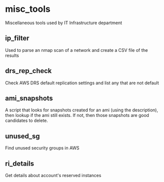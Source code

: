# misc_tools

Miscellaneous tools used by IT Infrastructure department

## ip_filter
Used to parse an nmap scan of a network and create a CSV file of the results

## drs_rep_check
Check AWS DRS default replication settings and list any that are not default

## ami_snapshots
A script that looks for snapshots created for an ami (using the description), then lookup if the ami still exists. If not, then those snapshots are good candidates to delete.

## unused_sg
Find unused security groups in AWS

## ri_details
Get details about account's reserved instances
